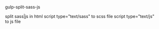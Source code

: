 gulp-split-sass-js

split sass|js in html
script type="text/sass"  to  scss file
script type="text/js"  to js file


